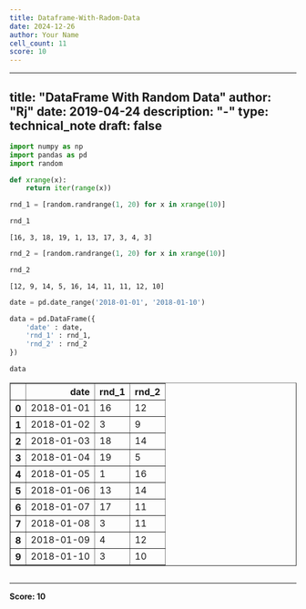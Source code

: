 ```yaml
---
title: Dataframe-With-Radom-Data
date: 2024-12-26
author: Your Name
cell_count: 11
score: 10
---
```


---
title: "DataFrame With Random Data"
author: "Rj"
date: 2019-04-24
description: "-"
type: technical_note
draft: false
---

```python
import numpy as np
import pandas as pd
import random
```


```python
def xrange(x):
    return iter(range(x))
```


```python
rnd_1 = [random.randrange(1, 20) for x in xrange(10)]
```


```python
rnd_1
```




    [16, 3, 18, 19, 1, 13, 17, 3, 4, 3]




```python
rnd_2 = [random.randrange(1, 20) for x in xrange(10)]
```


```python
rnd_2
```




    [12, 9, 14, 5, 16, 14, 11, 11, 12, 10]




```python
date = pd.date_range('2018-01-01', '2018-01-10')
```


```python
data = pd.DataFrame({
    'date' : date,
    'rnd_1' : rnd_1,
    'rnd_2' : rnd_2
})
```


```python
data
```




<div>
<style scoped>
    .dataframe tbody tr th:only-of-type {
        vertical-align: middle;
    }

    .dataframe tbody tr th {
        vertical-align: top;
    }

    .dataframe thead th {
        text-align: right;
    }
</style>
<table border="1" class="dataframe">
  <thead>
    <tr style="text-align: right;">
      <th></th>
      <th>date</th>
      <th>rnd_1</th>
      <th>rnd_2</th>
    </tr>
  </thead>
  <tbody>
    <tr>
      <th>0</th>
      <td>2018-01-01</td>
      <td>16</td>
      <td>12</td>
    </tr>
    <tr>
      <th>1</th>
      <td>2018-01-02</td>
      <td>3</td>
      <td>9</td>
    </tr>
    <tr>
      <th>2</th>
      <td>2018-01-03</td>
      <td>18</td>
      <td>14</td>
    </tr>
    <tr>
      <th>3</th>
      <td>2018-01-04</td>
      <td>19</td>
      <td>5</td>
    </tr>
    <tr>
      <th>4</th>
      <td>2018-01-05</td>
      <td>1</td>
      <td>16</td>
    </tr>
    <tr>
      <th>5</th>
      <td>2018-01-06</td>
      <td>13</td>
      <td>14</td>
    </tr>
    <tr>
      <th>6</th>
      <td>2018-01-07</td>
      <td>17</td>
      <td>11</td>
    </tr>
    <tr>
      <th>7</th>
      <td>2018-01-08</td>
      <td>3</td>
      <td>11</td>
    </tr>
    <tr>
      <th>8</th>
      <td>2018-01-09</td>
      <td>4</td>
      <td>12</td>
    </tr>
    <tr>
      <th>9</th>
      <td>2018-01-10</td>
      <td>3</td>
      <td>10</td>
    </tr>
  </tbody>
</table>
</div>




```python

```


---
**Score: 10**